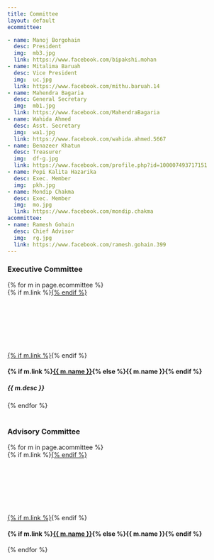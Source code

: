 ```yaml
---
title: Committee
layout: default
ecommittee:

- name: Manoj Borgohain
  desc: President
  img:  mb3.jpg
  link: https://www.facebook.com/bipakshi.mohan
- name: Mitalima Baruah
  desc: Vice President
  img:  uc.jpg
  link: https://www.facebook.com/mithu.baruah.14
- name: Mahendra Bagaria
  desc: General Secretary
  img:  mb1.jpg
  link: https://www.facebook.com/MahendraBagaria
- name: Wahida Ahmed
  desc: Asst. Secretary
  img:  wa1.jpg
  link: https://www.facebook.com/wahida.ahmed.5667
- name: Benazeer Khatun
  desc: Treasurer
  img:  df-g.jpg
  link: https://www.facebook.com/profile.php?id=100007493717151
- name: Popi Kalita Hazarika
  desc: Exec. Member
  img:  pkh.jpg
- name: Mondip Chakma
  desc: Exec. Member
  img:  mo.jpg
  link: https://www.facebook.com/mondip.chakma
acommittee:
- name: Ramesh Gohain
  desc: Chief Advisor
  img:  rg.jpg
  link: https://www.facebook.com/ramesh.gohain.399
---
```

### Executive Committee

<div class="committee">
{% for m in page.ecommittee %}
<div class="thumbnail">
{% if m.link %}<a href="{{ m.link }}">{% endif %}<div style="background:url(/files/committee/{{ m.img }}) center;margin:auto;background-size:cover;width:125px;height:125px"></div>{% if m.link %}</a>{% endif %}
<div class="caption">
<h4>{% if m.link %}<a href="{{ m.link }}">{{ m.name }}</a>{% else %}{{ m.name }}{% endif %}</h4>
<h5>{{ m.desc }}</h5>
</div>
</div>
{% endfor %}
</div>

<br/>

### Advisory Committee

<div class="committee a">
{% for m in page.acommittee %}
<div class="thumbnail">
{% if m.link %}<a href="{{ m.link }}">{% endif %}<div style="background:url(/files/committee/{{ m.img }}) center;margin:auto;background-size:cover;width:125px;height:125px"></div>{% if m.link %}</a>{% endif %}
<div class="caption">
<h4>{% if m.link %}<a href="{{ m.link }}">{{ m.name }}</a>{% else %}{{ m.name }}{% endif %}</h4>
<!-- <h5>{{ m.desc }}</h5> -->
</div>
</div>
{% endfor %}
</div>
